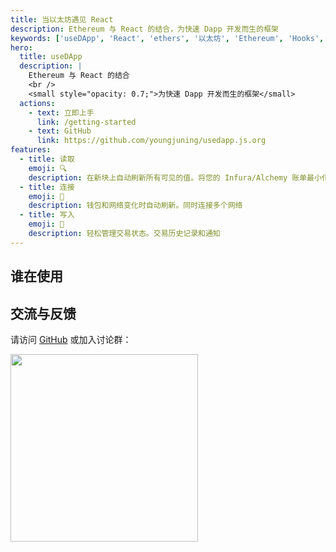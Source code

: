 ```yaml
---
title: 当以太坊遇见 React
description: Ethereum 与 React 的结合，为快速 Dapp 开发而生的框架
keywords: ['useDApp', 'React', 'ethers', '以太坊', 'Ethereum', 'Hooks', 'create-eth-app', 'DApp', '紫竹翻译计划']
hero:
  title: useDApp
  description: |
    Ethereum 与 React 的结合
    <br />
    <small style="opacity: 0.7;">为快速 Dapp 开发而生的框架</small>
  actions:
    - text: 立即上手
      link: /getting-started
    - text: GitHub
      link: https://github.com/youngjuning/usedapp.js.org
features:
  - title: 读取
    emoji: 🔍
    description: 在新块上自动刷新所有可见的值。将您的 Infura/Alchemy 账单最小化，通过将所有调用压缩到单个多调用中。
  - title: 连接
    emoji: 🔗
    description: 钱包和网络变化时自动刷新。同时连接多个网络
  - title: 写入
    emoji: 🎨
    description: 轻松管理交易状态。交易历史记录和通知
---
```


## 谁在使用

<WhoAreUsing></WhoAreUsing>

## 交流与反馈

请访问 [GitHub](https://github.com/youngjuning/usedapp.js.org) 或加入讨论群：

<div>
  <img data-type="Telegram" src="https://cdn.jsdelivr.net/gh/youngjuning/images@main/1683342702064.png" width="300" />
</div>
